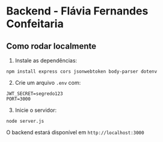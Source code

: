 
# Backend - Flávia Fernandes Confeitaria

## Como rodar localmente

1. Instale as dependências:

```
npm install express cors jsonwebtoken body-parser dotenv
```

2. Crie um arquivo `.env` com:

```
JWT_SECRET=segredo123
PORT=3000
```

3. Inicie o servidor:

```
node server.js
```

O backend estará disponível em `http://localhost:3000`
